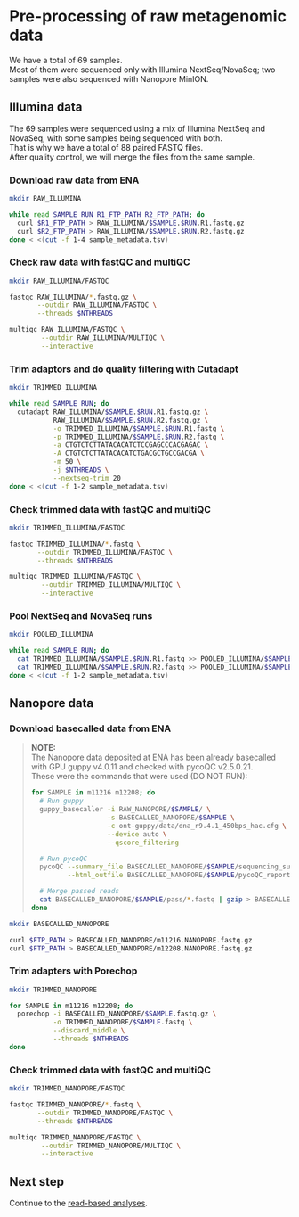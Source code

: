 # Pre-processing of raw metagenomic data

We have a total of 69 samples.  
Most of them were sequenced only with Illumina NextSeq/NovaSeq; two samples were also sequenced with Nanopore MinION.

## Illumina data

The 69 samples were sequenced using a mix of Illumina NextSeq and NovaSeq, with some samples being sequenced with both.  
That is why we have a total of 88 paired FASTQ files.  
After quality control, we will merge the files from the same sample.

### Download raw data from ENA

```bash
mkdir RAW_ILLUMINA

while read SAMPLE RUN R1_FTP_PATH R2_FTP_PATH; do
  curl $R1_FTP_PATH > RAW_ILLUMINA/$SAMPLE.$RUN.R1.fastq.gz
  curl $R2_FTP_PATH > RAW_ILLUMINA/$SAMPLE.$RUN.R2.fastq.gz
done < <(cut -f 1-4 sample_metadata.tsv)
```

### Check raw data with fastQC and multiQC

```bash
mkdir RAW_ILLUMINA/FASTQC

fastqc RAW_ILLUMINA/*.fastq.gz \
       --outdir RAW_ILLUMINA/FASTQC \
       --threads $NTHREADS

multiqc RAW_ILLUMINA/FASTQC \
        --outdir RAW_ILLUMINA/MULTIQC \
        --interactive
```

### Trim adaptors and do quality filtering with Cutadapt

```bash
mkdir TRIMMED_ILLUMINA

while read SAMPLE RUN; do
  cutadapt RAW_ILLUMINA/$SAMPLE.$RUN.R1.fastq.gz \
           RAW_ILLUMINA/$SAMPLE.$RUN.R2.fastq.gz \
           -o TRIMMED_ILLUMINA/$SAMPLE.$RUN.R1.fastq \
           -p TRIMMED_ILLUMINA/$SAMPLE.$RUN.R2.fastq \
           -a CTGTCTCTTATACACATCTCCGAGCCCACGAGAC \
           -A CTGTCTCTTATACACATCTGACGCTGCCGACGA \
           -m 50 \
           -j $NTHREADS \
           --nextseq-trim 20
done < <(cut -f 1-2 sample_metadata.tsv)
```

### Check trimmed data with fastQC and multiQC

```bash
mkdir TRIMMED_ILLUMINA/FASTQC

fastqc TRIMMED_ILLUMINA/*.fastq \
       --outdir TRIMMED_ILLUMINA/FASTQC \
       --threads $NTHREADS

multiqc TRIMMED_ILLUMINA/FASTQC \
        --outdir TRIMMED_ILLUMINA/MULTIQC \
        --interactive
```

### Pool NextSeq and NovaSeq runs

```bash
mkdir POOLED_ILLUMINA

while read SAMPLE RUN; do
  cat TRIMMED_ILLUMINA/$SAMPLE.$RUN.R1.fastq >> POOLED_ILLUMINA/$SAMPLE.R1.fastq
  cat TRIMMED_ILLUMINA/$SAMPLE.$RUN.R2.fastq >> POOLED_ILLUMINA/$SAMPLE.R2.fastq
done < <(cut -f 1-2 sample_metadata.tsv)
```

## Nanopore data

### Download basecalled data from ENA

> **NOTE:**  
> The Nanopore data deposited at ENA has been already basecalled with GPU guppy v4.0.11 and checked with pycoQC v2.5.0.21.  
> These were the commands that were used (DO NOT RUN):
>
>```bash
> for SAMPLE in m11216 m12208; do
>   # Run guppy
>   guppy_basecaller -i RAW_NANOPORE/$SAMPLE/ \
>                    -s BASECALLED_NANOPORE/$SAMPLE \
>                    -c ont-guppy/data/dna_r9.4.1_450bps_hac.cfg \
>                    --device auto \
>                    --qscore_filtering
>
>   # Run pycoQC
>   pycoQC --summary_file BASECALLED_NANOPORE/$SAMPLE/sequencing_summary.txt \
>          --html_outfile BASECALLED_NANOPORE/$SAMPLE/pycoQC_report.html
>
>   # Merge passed reads
>   cat BASECALLED_NANOPORE/$SAMPLE/pass/*.fastq | gzip > BASECALLED_NANOPORE/$SAMPLE.fastq.gz
> done
>```


```bash
mkdir BASECALLED_NANOPORE

curl $FTP_PATH > BASECALLED_NANOPORE/m11216.NANOPORE.fastq.gz
curl $FTP_PATH > BASECALLED_NANOPORE/m12208.NANOPORE.fastq.gz
```

### Trim adapters with Porechop

```bash
mkdir TRIMMED_NANOPORE

for SAMPLE in m11216 m12208; do
  porechop -i BASECALLED_NANOPORE/$SAMPLE.fastq.gz \
           -o TRIMMED_NANOPORE/$SAMPLE.fastq \
           --discard_middle \
           --threads $NTHREADS
done
```

### Check trimmed data with fastQC and multiQC

```bash
mkdir TRIMMED_NANOPORE/FASTQC

fastqc TRIMMED_NANOPORE/*.fastq \
       --outdir TRIMMED_NANOPORE/FASTQC \
       --threads $NTHREADS

multiqc TRIMMED_NANOPORE/FASTQC \
        --outdir TRIMMED_NANOPORE/MULTIQC \
        --interactive
```

## Next step

Continue to the [read-based analyses](02-read-based.md).
